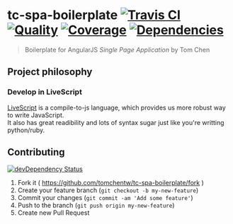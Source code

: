 # tc-spa-boilerplate [![Travis CI][travis-image]][travis-url] [![Quality][codeclimate-image]][codeclimate-url] [![Coverage][coveralls-image]][coveralls-url] [![Dependencies][gemnasium-image]][gemnasium-url]
> Boilerplate for AngularJS *Single Page Application* by Tom Chen


## Project philosophy

### Develop in LiveScript
[LiveScript](http://livescript.net/) is a compile-to-js language, which provides us more robust way to write JavaScript.  
It also has great readibility and lots of syntax sugar just like you're writting python/ruby.


## Contributing

[![devDependency Status][david-dm-image]][david-dm-url]

1. Fork it ( https://github.com/tomchentw/tc-spa-boilerplate/fork )
2. Create your feature branch (`git checkout -b my-new-feature`)
3. Commit your changes (`git commit -am 'Add some feature'`)
4. Push to the branch (`git push origin my-new-feature`)
5. Create new Pull Request


[travis-image]: https://travis-ci.org/tomchentw/tc-spa-boilerplate.svg?branch=master
[travis-url]: https://travis-ci.org/tomchentw/tc-spa-boilerplate
[codeclimate-image]: https://img.shields.io/codeclimate/github/tomchentw/tc-spa-boilerplate.svg
[codeclimate-url]: https://codeclimate.com/github/tomchentw/tc-spa-boilerplate
[coveralls-image]: https://img.shields.io/coveralls/tomchentw/tc-spa-boilerplate.svg
[coveralls-url]: https://coveralls.io/r/tomchentw/tc-spa-boilerplate
[gemnasium-image]: https://gemnasium.com/tomchentw/tc-spa-boilerplate.svg
[gemnasium-url]: https://gemnasium.com/tomchentw/tc-spa-boilerplate
[david-dm-image]: https://david-dm.org/tomchentw/tc-spa-boilerplate/dev-status.svg?theme=shields.io
[david-dm-url]: https://david-dm.org/tomchentw/tc-spa-boilerplate#info=devDependencies

